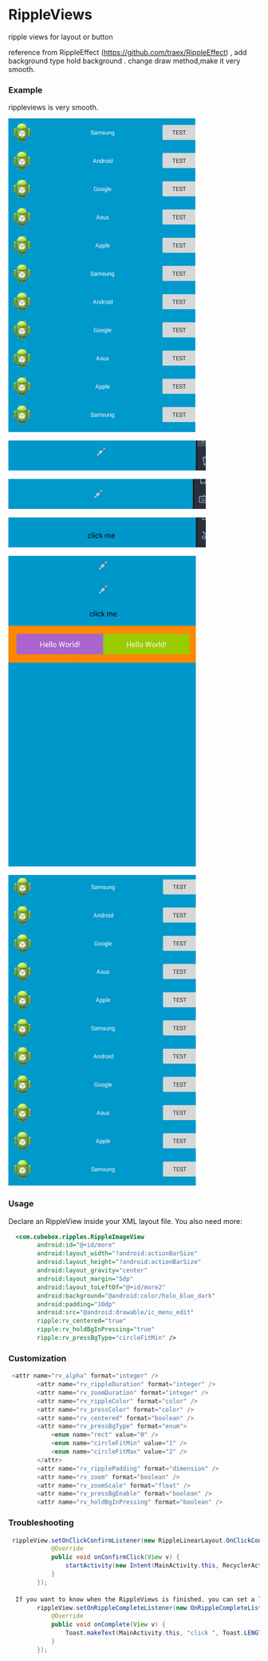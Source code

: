 # RippleViews
ripple views for layout or button

 reference from RippleEffect (https://github.com/traex/RippleEffect) , add background type hold background .
 change draw method,make it very smooth.

### Example 

rippleviews is very smooth.

![GIF a](https://github.com/cubebbox/RippleViews/blob/master/img/3.gif)


![GIF b](https://github.com/cubebbox/RippleViews/blob/master/img/4.gif)

![GIF c](https://github.com/cubebbox/RippleViews/blob/master/img/5.gif)

![GIF d](https://github.com/cubebbox/RippleViews/blob/master/img/6.gif)

![GIF e](https://github.com/cubebbox/RippleViews/blob/master/img/7.gif)

![GIF f](https://github.com/cubebbox/RippleViews/blob/master/img/8.gif)

### Usage

Declare an RippleView inside your XML layout file. You also need more:
``` xml
  <com.cubebox.ripples.RippleImageView
        android:id="@+id/more"
        android:layout_width="?android:actionBarSize"
        android:layout_height="?android:actionBarSize"
        android:layout_gravity="center"
        android:layout_margin="5dp"
        android:layout_toLeftOf="@+id/more2"
        android:background="@android:color/holo_blue_dark"
        android:padding="10dp"
        android:src="@android:drawable/ic_menu_edit"
        ripple:rv_centered="true"
        ripple:rv_holdBgInPressing="true"
        ripple:rv_pressBgType="circleFitMin" />
```   

### Customization
``` java
 <attr name="rv_alpha" format="integer" />
        <attr name="rv_rippleDuration" format="integer" />
        <attr name="rv_zoomDuration" format="integer" />
        <attr name="rv_rippleColor" format="color" />
        <attr name="rv_pressColor" format="color" />
        <attr name="rv_centered" format="boolean" />
        <attr name="rv_pressBgType" format="enum">
            <enum name="rect" value="0" />
            <enum name="circleFitMin" value="1" />
            <enum name="circleFitMax" value="2" />
        </attr>
        <attr name="rv_ripplePadding" format="dimension" />
        <attr name="rv_zoom" format="boolean" />
        <attr name="rv_zoomScale" format="float" />
        <attr name="rv_pressBgEnable" format="boolean" />
        <attr name="rv_holdBgInPressing" format="boolean" />
```  

### Troubleshooting
``` java
 rippleView.setOnClickConfirmListener(new RippleLinearLayout.OnClickConfirmListener() {
            @Override
            public void onConfirmClick(View v) {
                startActivity(new Intent(MainActivity.this, RecyclerActivity.class));
            }
        });
      
  If you want to know when the RippleViews is finished, you can set a listener on your view
        rippleView.setOnRippleCompleteListener(new OnRippleCompleteListener() {
            @Override
            public void onComplete(View v) {
                Toast.makeText(MainActivity.this, "click ", Toast.LENGTH_SHORT).show();
            }
        });
```


